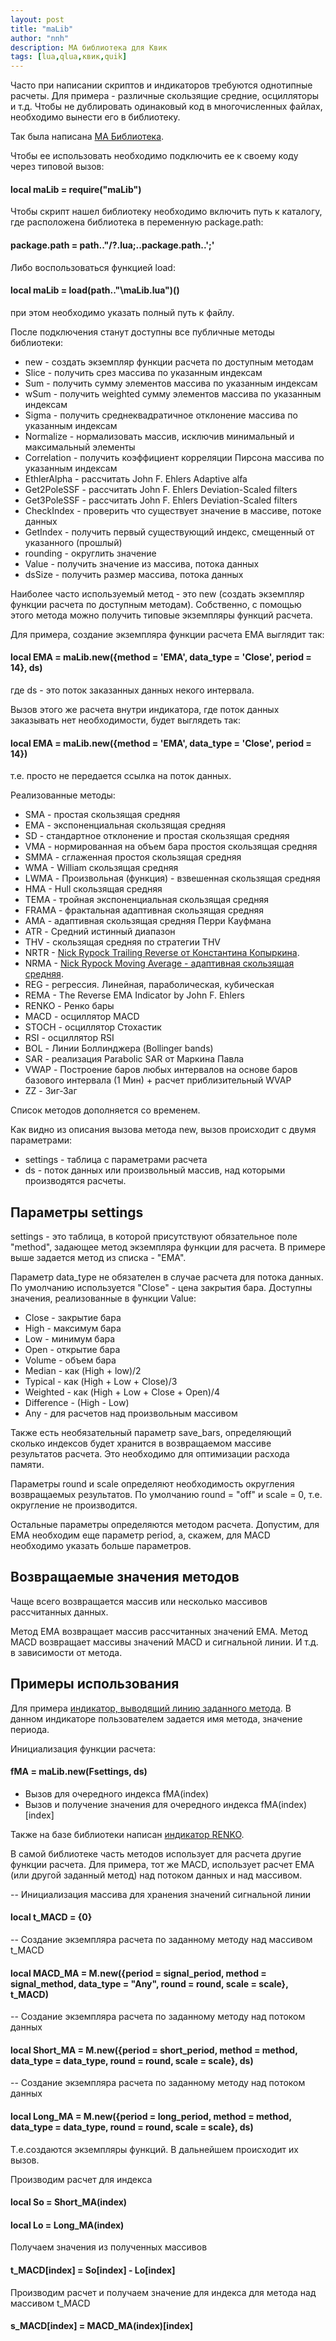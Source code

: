 ```yaml
---
layout: post
title: "maLib"
author: "nnh"
description: MA библиотека для Квик
tags: [lua,qlua,квик,quik]
---
```


Часто при написании скриптов и индикаторов требуются однотипные расчеты. Для примера - различные скользящие средние, осцилляторы и т.д.
Чтобы не дублировать одинаковый код в многочисленных файлах, необходимо вынести его в библиотеку.

Так была написана [MA Библиотека](https://github.com/nick-nh/qlua/blob/master/maLib.lua).

Чтобы ее использовать необходимо подключить ее к своему коду через типовой вызов:

#### local maLib = require("maLib")

Чтобы скрипт нашел библиотеку необходимо включить путь к каталогу, где расположена библиотека в переменную package.path:

#### package.path = path.."/?.lua;..package.path..';'

Либо воспользоваться функцией load:

#### local maLib = load(path.."\\maLib.lua")()

при этом необходимо указать полный путь к файлу.

После подключения станут доступны все публичные методы библиотеки:

 - new - создать экземпляр функции расчета по доступным методам<br>
 - Slice - получить срез массива по указанным индексам<br>
 - Sum - получить сумму элементов массива по указанным индексам<br>
 - wSum - получить weighted сумму элементов массива по указанным индексам<br>
 - Sigma - получить среднеквадратичное отклонение массива по указанным индексам<br>
 - Normalize - нормализовать массив, исключив минимальный и максимальный элементы<br>
 - Correlation - получить коэффициент корреляции Пирсона массива по указанным индексам<br>
 - EthlerAlpha - рассчитать John F. Ehlers Adaptive alfa<br>
 - Get2PoleSSF - рассчитать John F. Ehlers Deviation-Scaled filters<br>
 - Get3PoleSSF - рассчитать John F. Ehlers Deviation-Scaled filters<br>
 - CheckIndex - проверить что существует значение в массиве, потоке данных<br>
 - GetIndex - получить первый существующий индекс, смещенный от указанного (прошлый)<br>
 - rounding - округлить значение<br>
 - Value - получить значение из массива, потока данных<br>
 - dsSize - получить размер массива, потока данных<br>


Наиболее часто используемый метод - это new (создать экземпляр функции расчета по доступным методам). Собственно, с помощью этого метода можно получить типовые экземпляры функций расчета.

Для примера, создание экземпляра функции расчета EMA выглядит так:

#### local EMA = maLib.new({method = 'EMA', data_type = 'Close', period = 14}, ds)

где ds - это поток заказанных данных некого интервала.

Вызов этого же расчета внутри индикатора, где поток данных заказывать нет необходимости, будет выглядеть так:

#### local EMA = maLib.new({method = 'EMA', data_type = 'Close', period = 14})

т.е. просто не передается ссылка на поток данных.

Реализованные методы:

 - SMA - простая скользящая средняя
 - EMA - экспоненциальная скользящая средняя
 - SD - стандартное отклонение и простая скользящая средняя
 - VMA - нормированная на объем бара простоя скользящая средняя
 - SMMA - сглаженная простоя скользящая средняя
 - WMA - William скользящая средняя
 - LWMA - Произвольная (функция) - взвешенная скользящая средняя
 - HMA - Hull скользящая средняя
 - TEMA - тройная экспоненциальная скользящая средняя
 - FRAMA - фрактальная адаптивная скользящая средняя
 - AMA - адаптивная скользящая средняя Перри Кауфмана
 - ATR - Средний истинный диапазон
 - THV - скользящая средняя по стратегии THV
 - NRTR - [Nick Rypock Trailing Reverse от Константина Копыркина](http://konkop.narod.ru/Files/4_24_28.pdf).
 - NRMA - [Nick Rypoсk Moving Average - адаптивная скользящая средняя](http://konkop.narod.ru/nrma.htm).
 - REG - регрессия. Линейная, параболическая, кубическая
 - REMA - The Reverse EMA Indicator by John F. Ehlers
 - RENKO - Ренко бары
 - MACD - осциллятор MACD
 - STOCH - осциллятор Стохастик
 - RSI - осциллятор RSI
 - BOL - Линии Боллинджера (Bollinger bands)
 - SAR - реализация Parabolic SAR от Маркина Павла
 - VWAP - Построение баров любых интервалов на основе баров базового интервала (1 Мин) + расчет приблизительный WVAP
 - ZZ  - Зиг-Заг

Список методов дополняется со временем.

Как видно из описания вызова метода new, вызов происходит с двумя параметрами:
 - settings - таблица с параметрами расчета
 - ds - поток данных или произвольный массив, над которыми производятся расчеты.

## Параметры settings

settings - это таблица, в которой присутствуют обязательное поле "method", задающее метод экземпляра функции для расчета.
В примере выше задается метод из списка - "EMA".

Параметр data_type не обязателен в случае расчета для потока данных. По умолчанию используется "Close" - цена закрытия бара.
Доступны значения, реализованные в функции Value:
 - Close - закрытие бара
 - High - максимум бара
 - Low - минимум бара
 - Open - открытие бара
 - Volume - объем бара
 - Median - как (High + low)/2
 - Typical - как (High + Low + Close)/3
 - Weighted - как (High + Low + Close + Open)/4
 - Difference - (High - Low)
 - Any - для расчетов над произвольным массивом

Также есть необязательный параметр save_bars, определяющий сколько индексов будет хранится в возвращаемом массиве результатов расчета. Это необходимо для оптимизации расхода памяти.

Параметры round и scale определяют необходимость округления возвращаемых результатов. По умолчанию round = "off" и scale = 0, т.е. округление не производится.

Остальные параметры определяются методом расчета. Допустим, для EMA необходим еще параметр period, а, скажем, для MACD необходимо указать больше параметров.

## Возвращаемые значения методов

Чаще всего возвращается массив или несколько массивов рассчитанных данных.

Метод EMA возвращает массив рассчитанных значений EMA. Метод MACD возвращает массивы значений MACD и сигнальной линии. И т.д. в зависимости от метода.

## Примеры использования

Для примера [индикатор, выводящий линию заданного метода](https://github.com/nick-nh/qlua/blob/master/MA.lua).
В данном индикаторе пользователем задается имя метода, значение периода.

Инициализация функции расчета:

#### fMA = maLib.new(Fsettings, ds)

 - Вызов для очередного индекса fMA(index)
 - Вызов и получение значения для очередного индекса fMA(index)[index]

Также на базе библиотеки написан [индикатор RENKO](https://nick-nh.github.io/2021-01-17/renko).

В самой библиотеке часть методов использует для расчета другие функции расчета. Для примера, тот же MACD, использует расчет EMA (или другой заданный метод) над потоком данных и над массивом.

-- Инициализация массива для хранения значений сигнальной линии<br>
#### local t_MACD    = {0}<br>
-- Создание экземпляра расчета по заданному методу над массивом t_MACD<br>
#### local MACD_MA   = M.new({period = signal_period, method = signal_method,   data_type = "Any",      round = round, scale = scale}, t_MACD)<br>
-- Создание экземпляра расчета по заданному методу над потоком данных<br>
#### local Short_MA  = M.new({period = short_period,  method = method,          data_type = data_type,  round = round, scale = scale}, ds)<br>
-- Создание экземпляра расчета по заданному методу над потоком данных<br>
#### local Long_MA   = M.new({period = long_period,   method = method,          data_type = data_type,  round = round, scale = scale}, ds)<br>

Т.е.создаются экземпляры функций. В дальнейшем происходит их вызов.

Производим расчет для индекса<br>
#### local So = Short_MA(index)<br>
#### local Lo = Long_MA(index)<br>

Получаем значения из полученных массивов<br>
#### t_MACD[index] = So[index] - Lo[index]<br>

Производим расчет и получаем значение для индекса для метода над массивом t_MACD<br>
#### s_MACD[index] = MACD_MA(index)[index]